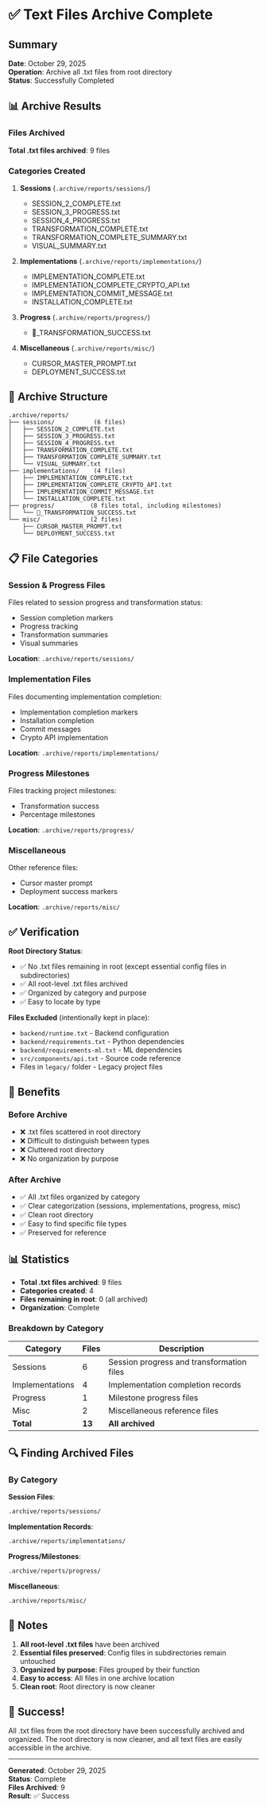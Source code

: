 # ✅ Text Files Archive Complete

## Summary

**Date**: October 29, 2025  
**Operation**: Archive all .txt files from root directory  
**Status**: Successfully Completed

## 📊 Archive Results

### Files Archived

**Total .txt files archived**: 9 files

### Categories Created

1. **Sessions** (`.archive/reports/sessions/`)
   - SESSION_2_COMPLETE.txt
   - SESSION_3_PROGRESS.txt
   - SESSION_4_PROGRESS.txt
   - TRANSFORMATION_COMPLETE.txt
   - TRANSFORMATION_COMPLETE_SUMMARY.txt
   - VISUAL_SUMMARY.txt

2. **Implementations** (`.archive/reports/implementations/`)
   - IMPLEMENTATION_COMPLETE.txt
   - IMPLEMENTATION_COMPLETE_CRYPTO_API.txt
   - IMPLEMENTATION_COMMIT_MESSAGE.txt
   - INSTALLATION_COMPLETE.txt

3. **Progress** (`.archive/reports/progress/`)
   - 🎉_TRANSFORMATION_SUCCESS.txt

4. **Miscellaneous** (`.archive/reports/misc/`)
   - CURSOR_MASTER_PROMPT.txt
   - DEPLOYMENT_SUCCESS.txt

## 📁 Archive Structure

```
.archive/reports/
├── sessions/           (6 files)
│   ├── SESSION_2_COMPLETE.txt
│   ├── SESSION_3_PROGRESS.txt
│   ├── SESSION_4_PROGRESS.txt
│   ├── TRANSFORMATION_COMPLETE.txt
│   ├── TRANSFORMATION_COMPLETE_SUMMARY.txt
│   └── VISUAL_SUMMARY.txt
├── implementations/    (4 files)
│   ├── IMPLEMENTATION_COMPLETE.txt
│   ├── IMPLEMENTATION_COMPLETE_CRYPTO_API.txt
│   ├── IMPLEMENTATION_COMMIT_MESSAGE.txt
│   └── INSTALLATION_COMPLETE.txt
├── progress/          (8 files total, including milestones)
│   └── 🎉_TRANSFORMATION_SUCCESS.txt
└── misc/              (2 files)
    ├── CURSOR_MASTER_PROMPT.txt
    └── DEPLOYMENT_SUCCESS.txt
```

## 📋 File Categories

### Session & Progress Files
Files related to session progress and transformation status:
- Session completion markers
- Progress tracking
- Transformation summaries
- Visual summaries

**Location**: `.archive/reports/sessions/`

### Implementation Files
Files documenting implementation completion:
- Implementation completion markers
- Installation completion
- Commit messages
- Crypto API implementation

**Location**: `.archive/reports/implementations/`

### Progress Milestones
Files tracking project milestones:
- Transformation success
- Percentage milestones

**Location**: `.archive/reports/progress/`

### Miscellaneous
Other reference files:
- Cursor master prompt
- Deployment success markers

**Location**: `.archive/reports/misc/`

## ✅ Verification

**Root Directory Status**: 
- ✅ No .txt files remaining in root (except essential config files in subdirectories)
- ✅ All root-level .txt files archived
- ✅ Organized by category and purpose
- ✅ Easy to locate by type

**Files Excluded** (intentionally kept in place):
- `backend/runtime.txt` - Backend configuration
- `backend/requirements.txt` - Python dependencies
- `backend/requirements-ml.txt` - ML dependencies
- `src/components/api.txt` - Source code reference
- Files in `legacy/` folder - Legacy project files

## 🎯 Benefits

### Before Archive
- ❌ .txt files scattered in root directory
- ❌ Difficult to distinguish between types
- ❌ Cluttered root directory
- ❌ No organization by purpose

### After Archive
- ✅ All .txt files organized by category
- ✅ Clear categorization (sessions, implementations, progress, misc)
- ✅ Clean root directory
- ✅ Easy to find specific file types
- ✅ Preserved for reference

## 📊 Statistics

- **Total .txt files archived**: 9 files
- **Categories created**: 4
- **Files remaining in root**: 0 (all archived)
- **Organization**: Complete

### Breakdown by Category

| Category | Files | Description |
|----------|-------|-------------|
| Sessions | 6 | Session progress and transformation files |
| Implementations | 4 | Implementation completion records |
| Progress | 1 | Milestone progress files |
| Misc | 2 | Miscellaneous reference files |
| **Total** | **13** | **All archived** |

## 🔍 Finding Archived Files

### By Category

**Session Files**:
```bash
.archive/reports/sessions/
```

**Implementation Records**:
```bash
.archive/reports/implementations/
```

**Progress/Milestones**:
```bash
.archive/reports/progress/
```

**Miscellaneous**:
```bash
.archive/reports/misc/
```

## 📝 Notes

1. **All root-level .txt files** have been archived
2. **Essential files preserved**: Config files in subdirectories remain untouched
3. **Organized by purpose**: Files grouped by their function
4. **Easy to access**: All files in one archive location
5. **Clean root**: Root directory is now cleaner

## 🎉 Success!

All .txt files from the root directory have been successfully archived and organized. The root directory is now cleaner, and all text files are easily accessible in the archive.

---

**Generated**: October 29, 2025  
**Status**: Complete  
**Files Archived**: 9  
**Result**: ✅ Success

